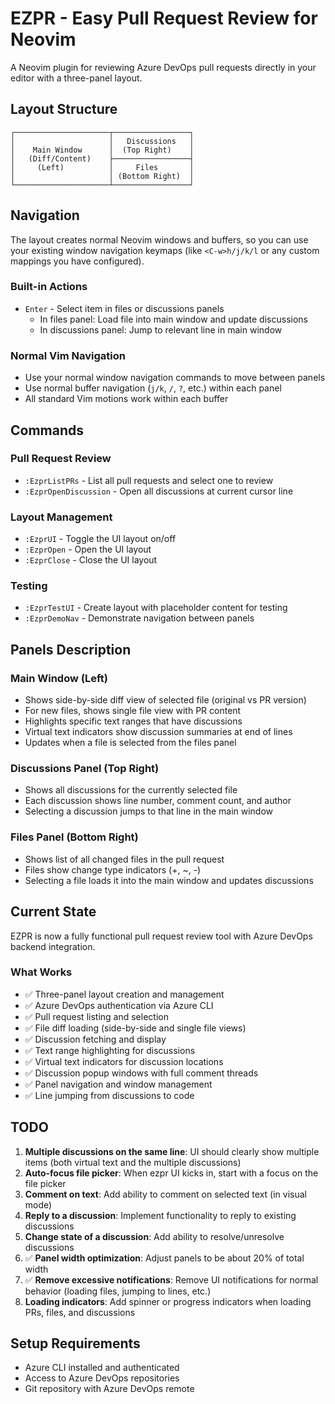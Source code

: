 # EZPR - Easy Pull Request Review for Neovim

A Neovim plugin for reviewing Azure DevOps pull requests directly in your editor with a three-panel layout.

## Layout Structure

```
┌─────────────────────┬─────────────────┐
│                     │   Discussions   │
│    Main Window      │  (Top Right)    │
│   (Diff/Content)    ├─────────────────┤
│     (Left)          │     Files       │
│                     │ (Bottom Right)  │
└─────────────────────┴─────────────────┘
```

## Navigation

The layout creates normal Neovim windows and buffers, so you can use your existing window navigation keymaps (like `<C-w>h/j/k/l` or any custom mappings you have configured).

### Built-in Actions
- `Enter` - Select item in files or discussions panels
  - In files panel: Load file into main window and update discussions
  - In discussions panel: Jump to relevant line in main window

### Normal Vim Navigation
- Use your normal window navigation commands to move between panels
- Use normal buffer navigation (`j/k`, `/`, `?`, etc.) within each panel
- All standard Vim motions work within each buffer

## Commands

### Pull Request Review
- `:EzprListPRs` - List all pull requests and select one to review
- `:EzprOpenDiscussion` - Open all discussions at current cursor line

### Layout Management
- `:EzprUI` - Toggle the UI layout on/off
- `:EzprOpen` - Open the UI layout
- `:EzprClose` - Close the UI layout

### Testing
- `:EzprTestUI` - Create layout with placeholder content for testing
- `:EzprDemoNav` - Demonstrate navigation between panels

## Panels Description

### Main Window (Left)
- Shows side-by-side diff view of selected file (original vs PR version)
- For new files, shows single file view with PR content
- Highlights specific text ranges that have discussions
- Virtual text indicators show discussion summaries at end of lines
- Updates when a file is selected from the files panel

### Discussions Panel (Top Right)
- Shows all discussions for the currently selected file
- Each discussion shows line number, comment count, and author
- Selecting a discussion jumps to that line in the main window

### Files Panel (Bottom Right)
- Shows list of all changed files in the pull request
- Files show change type indicators (+, ~, -)
- Selecting a file loads it into the main window and updates discussions

## Current State

EZPR is now a fully functional pull request review tool with Azure DevOps backend integration.

### What Works
- ✅ Three-panel layout creation and management
- ✅ Azure DevOps authentication via Azure CLI
- ✅ Pull request listing and selection
- ✅ File diff loading (side-by-side and single file views)
- ✅ Discussion fetching and display
- ✅ Text range highlighting for discussions
- ✅ Virtual text indicators for discussion locations
- ✅ Discussion popup windows with full comment threads
- ✅ Panel navigation and window management
- ✅ Line jumping from discussions to code

## TODO

1. **Multiple discussions on the same line**: UI should clearly show multiple items (both virtual text and the multiple discussions)
2. **Auto-focus file picker**: When ezpr UI kicks in, start with a focus on the file picker
3. **Comment on text**: Add ability to comment on selected text (in visual mode)
4. **Reply to a discussion**: Implement functionality to reply to existing discussions
5. **Change state of a discussion**: Add ability to resolve/unresolve discussions
6. ✅ **Panel width optimization**: Adjust panels to be about 20% of total width
7. ✅ **Remove excessive notifications**: Remove UI notifications for normal behavior (loading files, jumping to lines, etc.)
8. **Loading indicators**: Add spinner or progress indicators when loading PRs, files, and discussions

## Setup Requirements

- Azure CLI installed and authenticated
- Access to Azure DevOps repositories
- Git repository with Azure DevOps remote